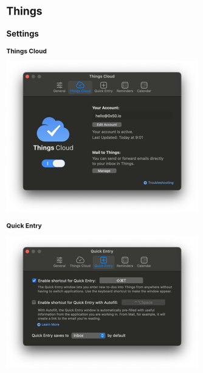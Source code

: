 # Things

## Settings

### Things Cloud

![](./things-cloud.png)

### Quick Entry

![](./quick-entry.png)
